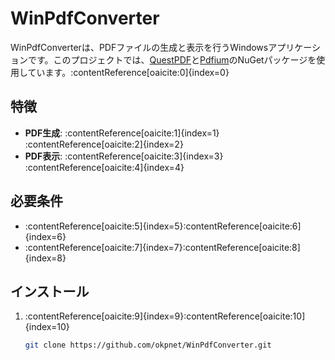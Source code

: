 # WinPdfConverter

WinPdfConverterは、PDFファイルの生成と表示を行うWindowsアプリケーションです。このプロジェクトでは、[QuestPDF](https://www.questpdf.com/)と[Pdfium](https://pdfium.googlesource.com/pdfium/)のNuGetパッケージを使用しています。&#8203;:contentReference[oaicite:0]{index=0}

## 特徴

- **PDF生成**: :contentReference[oaicite:1]{index=1}&#8203;:contentReference[oaicite:2]{index=2}
- **PDF表示**: :contentReference[oaicite:3]{index=3}&#8203;:contentReference[oaicite:4]{index=4}

## 必要条件

- :contentReference[oaicite:5]{index=5}&#8203;:contentReference[oaicite:6]{index=6}
- :contentReference[oaicite:7]{index=7}&#8203;:contentReference[oaicite:8]{index=8}

## インストール

1. :contentReference[oaicite:9]{index=9}&#8203;:contentReference[oaicite:10]{index=10}

   ```bash
   git clone https://github.com/okpnet/WinPdfConverter.git
